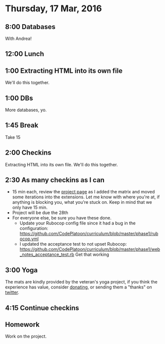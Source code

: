 Thursday, 17 Mar, 2016
======================

8:00 Databases
--------------

With Andrea!

12:00 Lunch
-----------

1:00 Extracting HTML into its own file
--------------------------------------

We'll do this together.

1:00 DBs
--------

More databases, yo.

1:45 Break
----------

Take 15

2:00 Checkins
-------------

Extracting HTML into its own file.
We'll do this together.


2:30 As many checkins as I can
------------------------------

* 15 min each, review the [project page](https://github.com/CodePlatoon/curriculum/blob/master/phase1/web_notes_project.md)
  as I added the matrix and moved some iterations into the extensions.
  Let me know with where you're at, if anything is blocking you, what you're stuck on.
  Keep in mind that we only have 15 min.
* Project will be due the 28th
* For everyone else, be sure you have these done.
  * Update your Rubocop config file since it had a bug in the configuration:
    https://github.com/CodePlatoon/curriculum/blob/master/phase1/rubocop.yml
  * I updated the acceptance test to not upset Rubocop:
    https://github.com/CodePlatoon/curriculum/blob/master/phase1/web_notes_acceptance_test.rb
    Get that working

3:00 Yoga
---------

The mats are kindly provided by the veteran's yoga project,
if you think the experience has value, consider [donating](http://www.veteransyogaproject.org/donate.html),
or sending them a "thanks" on [twitter](https://twitter.com/veteransyoga).

4:15 Continue checkins
----------------------

Homework
--------

Work on the project.
